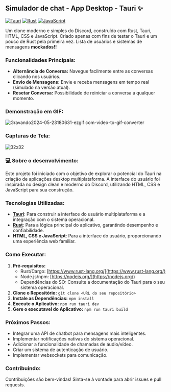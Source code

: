 ##  Simulador de chat - App Desktop - Tauri ✨

[![Tauri](https://img.shields.io/badge/Built%20with-Tauri-brightgreen)](https://tauri.app/)
[![Rust](https://img.shields.io/badge/Rust-000000?style=for-the-badge&logo=rust&logoColor=white)](https://www.rust-lang.org/)
[![JavaScript](https://img.shields.io/badge/JavaScript-F7DF1E?style=for-the-badge&logo=javascript&logoColor=black)](https://developer.mozilla.org/pt-BR/docs/Web/JavaScript)

Um clone moderno e simples do Discord, construído com Rust, Tauri, HTML, CSS e JavaScript. Criado apenas com fins de testar o Tauri e um pouco de Rust pela primeira vez. Lista de usuários e sistemas de mensagens **mockados!!**

### Funcionalidades Principais:

*   **Alternância de Conversa:** Navegue facilmente entre as conversas clicando nos usuários.
*   **Envio de Mensagens:** Envie e receba mensagens em tempo real (simulado na versão atual).
*   **Resetar Conversa:**  Possibilidade de reiniciar a conversa a qualquer momento.

### Demonstração em GIF:

![Gravando2024-05-23180631-ezgif com-video-to-gif-converter](https://github.com/cmoraes5/Tauri-chat-app-simulator/assets/85966695/e57365f2-e9c7-45fd-9ac0-eb6e332f4729)


### Capturas de Tela:

![32x32](https://github.com/cmoraes5/Tauri-chat-app-simulator/assets/85966695/c96472d0-a869-4094-9393-5a6d4aa7506b)

### 💻 Sobre o desenvolvimento:

Este projeto foi iniciado com o objetivo de explorar o potencial do Tauri na criação de aplicações desktop multiplataforma. A interface do usuário foi inspirada no design clean e moderno do Discord, utilizando HTML, CSS e JavaScript para sua construção.

### Tecnologias Utilizadas:

*   **[Tauri](https://tauri.app/)**: Para construir a interface do usuário multiplataforma e a integração com o sistema operacional.
*   **[Rust](https://www.rust-lang.org/)**: Para a lógica principal do aplicativo, garantindo desempenho e confiabilidade.
*   **HTML, CSS e JavaScript**: Para a interface do usuário, proporcionando uma experiência web familiar.

### Como Executar:

1.  **Pré-requisitos:**
    *   Rust/Cargo: [https://www.rust-lang.org/](https://www.rust-lang.org/)
    *   Node.js/npm: [https://nodejs.org/](https://nodejs.org/)
    *   Dependências do SO: Consulte a documentação do Tauri para o seu sistema operacional.
2.  **Clone o Repositório:** `git clone <URL do seu repositório>`
3.  **Instale as Dependências:** `npm install`
4.  **Execute o Aplicativo:** `npm run tauri dev`
5.  **Gere o executavel do Aplicativo:** `npm run tauri build`

### Próximos Passos:

*   Integrar uma API de chatbot para mensagens mais inteligentes.
*   Implementar notificações nativas do sistema operacional.
*   Adicionar a funcionalidade de chamadas de áudio/vídeo.
*   Criar um sistema de autenticação de usuário.
*   Implementar websockets para comunicação.

### Contribuindo:

Contribuições são bem-vindas! Sinta-se à vontade para abrir issues e pull requests. 
